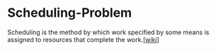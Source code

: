 # Scheduling-Problem
Scheduling is the method by which work specified by some means is assigned to resources that complete the work.[[wiki]](https://en.wikipedia.org/wiki/Scheduling_(computing))
